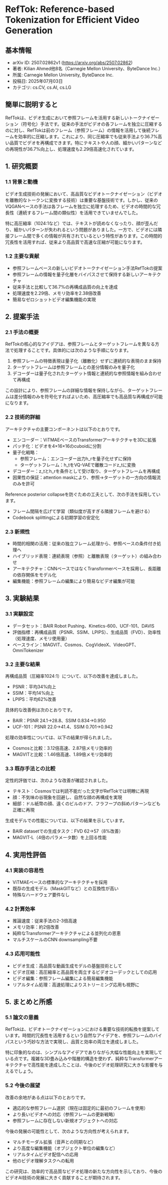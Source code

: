 # RefTok: Reference-based Tokenization for Efficient Video Generation

## 基本情報
- arXiv ID: 2507.02862v1 (https://arxiv.org/abs/2507.02862)
- 著者: Kilian Ahmed他8名（Carnegie Mellon University、ByteDance Inc.）
- 所属: Carnegie Mellon University, ByteDance Inc.
- 投稿日: 2025年07月03日
- カテゴリ: cs.CV, cs.AI, cs.LG

## 簡単に説明すると
RefTokは、ビデオ生成において参照フレームを活用する新しいトークナイゼーション（符号化）手法です。従来の手法がビデオの各フレームを独立に圧縮するのに対し、RefTokは前のフレーム（参照フレーム）の情報を活用して後続フレームを効率的に圧縮します。これにより、同じ圧縮率でも従来手法より36.7%高い品質でビデオを再構成できます。特にテキストや人の顔、細かいパターンなどの再現性が36.7%向上し、処理速度も2.29倍高速化されています。

## 1. 研究概要
### 1.1 背景と動機
ビデオ生成技術の発展において、高品質なビデオトークナイゼーション（ビデオを離散的なトークンに変換する技術）は重要な基盤技術です。しかし、従来のVQGANベースの手法は各フレームを独立に処理するため、ビデオの時間的な冗長性（連続するフレーム間の類似性）を活用できていませんでした。

特に高圧縮率（1024:1など）では、テキストが読めなくなったり、顔が歪んだり、細かいパターンが失われるという問題がありました。一方で、ビデオには隣接フレーム間で多くの情報が共有されているという特性があります。この時間的冗長性を活用すれば、従来より高品質で高速な圧縮が可能になります。

### 1.2 主要な貢献
- 参照フレームベースの新しいビデオトークナイゼーション手法RefTokの提案
- 参照フレームの情報を量子化層をバイパスさせて保持する新しいアーキテクチャ
- 従来手法と比較して36.7%の再構成品質の向上を達成
- 処理速度を2.29倍、メモリ効率を2.38倍改善
- 簡易なゼロショットビデオ編集機能の実現

## 2. 提案手法
### 2.1 手法の概要
RefTokの核心的なアイデアは、参照フレームとターゲットフレームを異なる方法で処理することです。具体的には次のような手順になります。
1. 参照フレームの特徴表現は量子化（離散化）せずに連続的な表現のまま保持
2. ターゲットフレームは参照フレームとの差分情報のみを量子化
3. デコーダーは量子化されたターゲット情報と連続的な参照情報を組み合わせて再構成

この設計により、参照フレームの詳細な情報を保持しながら、ターゲットフレームは差分情報のみを符号化すればよいため、高圧縮率でも高品質な再構成が可能になります。

### 2.2 技術的詳細
アーキテクチャの主要コンポーネントは以下のとおりです。
- エンコーダー：ViTMAEベースのTransformerアーキテクチャを3Dに拡張
- パッチ化：ビデオを4×16×16のcuboidに分割
- 量子化戦略：
  - 参照フレーム：エンコーダー出力h_rを量子化せずに保持
  - ターゲットフレーム：h_tをVQ-VAEで離散コードz_tに変換
- デコーダー：z_tとh_rを条件として受け取り、ターゲットフレームを再構成
- 因果性の保証：attention maskにより、参照→ターゲットの一方向の情報流のみを許可

Reference posterior collapseを防ぐための工夫として、次の手法を採用しています。
- フレーム間隔を広げて学習（類似度が高すぎる隣接フレームを避ける）
- Codebook splittingによる初期学習の安定化

### 2.3 新規性
- 時間的相関の活用：従来の独立フレーム処理から、参照ベースの条件付き処理へ
- ハイブリッド表現：連続表現（参照）と離散表現（ターゲット）の組み合わせ
- アーキテクチャ：CNNベースではなくTransformerベースを採用し、長距離の依存関係をモデル化
- 編集機能：参照フレームの編集により簡易なビデオ編集が可能

## 3. 実験結果
### 3.1 実験設定
- データセット：BAIR Robot Pushing、Kinetics-600、UCF-101、DAVIS
- 評価指標：再構成品質（PSNR、SSIM、LPIPS）、生成品質（FVD）、効率性（処理速度、メモリ使用量）
- ベースライン：MAGVIT、Cosmos、CogVideoX、VideoGPT、OmniTokenizer

### 3.2 主要な結果
再構成品質（圧縮率1024:1）について、以下の改善を達成しました。
- PSNR：平均34%向上
- SSIM：平均14%向上  
- LPIPS：平均62%改善

具体的な改善例は次のとおりです。
- BAIR：PSNR 24.1→28.8、SSIM 0.834→0.950
- UCF-101：PSNR 22.0→41.4、SSIM 0.701→0.942

処理の効率性については、以下の結果が得られました。
- Cosmosと比較：3.12倍高速、2.87倍メモリ効率的
- MAGVITと比較：1.46倍高速、1.89倍メモリ効率的

### 3.3 既存手法との比較
定性的評価では、次のような改善が確認されました。
- テキスト：Cosmosでは判読不能だった文字がRefTokでは明瞭に再現
- 顔：不気味の谷現象を回避し、自然な顔の再構成を実現
- 細部：ドル紙幣の顔、遠くのビルのドア、フラフープの斜めパターンなども正確に再現

生成モデルでの性能については、以下の結果を示しています。
- BAIR datasetでの生成タスク：FVD 62→57（8%改善）
- MAGVIT-L（4倍のパラメータ数）を上回る性能

## 4. 実用性評価
### 4.1 実装の容易性
- ViTMAEベースの標準的なアーキテクチャを採用
- 既存の生成モデル（MaskGITなど）との互換性が高い
- 特殊なハードウェア要件なし

### 4.2 計算効率
- 推論速度：従来手法の2-3倍高速
- メモリ効率：約2倍改善
- 純粋なTransformerアーキテクチャによる並列化の恩恵
- マルチスケールのCNN downsampling不要

### 4.3 応用可能性
- ビデオ生成：高品質な動画生成モデルの基盤技術として
- ビデオ圧縮：高圧縮率と高品質を両立するビデオコーデックとしての応用
- ビデオ編集：参照フレーム編集による簡易編集機能
- リアルタイム処理：高速処理によりストリーミング応用も視野に

## 5. まとめと所感
### 5.1 論文の意義
RefTokは、ビデオトークナイゼーションにおける重要な技術的転換を提案しています。時間的冗長性を活用するという自然なアイデアを、参照フレームのバイパスという巧妙な方法で実現し、品質と効率の両立を達成しました。

特に印象的なのは、シンプルなアイデアでありながら大幅な性能向上を実現している点です。複雑な3D畳み込みや階層的構造を使わず、純粋なTransformerアーキテクチャで高性能を達成したことは、今後のビデオ処理研究に大きな影響を与えるでしょう。

### 5.2 今後の展望
改善の余地がある点は以下のとおりです。
- 適応的な参照フレーム選択（現在は固定的に最初のフレームを使用）
- より長いビデオへの対応（参照フレームの更新戦略）
- 参照フレームに存在しない新規オブジェクトへの対応

今後の発展の可能性として、次のような方向性が考えられます。
- マルチモーダル拡張（音声との同期など）
- より高度な編集機能（オブジェクト単位の編集など）
- リアルタイムビデオ配信への応用
- 他のビデオ理解タスクへの転用

この研究は、効率的で高品質なビデオ処理の新たな方向性を示しており、今後のビデオAI技術の発展に大きく貢献することが期待されます。